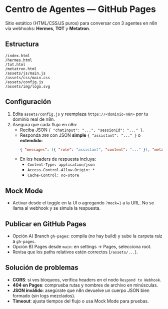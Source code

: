 # Centro de Agentes — GitHub Pages

Sitio estático (HTML/CSS/JS puros) para conversar con 3 agentes en n8n vía webhooks: **Hermes**, **TOT** y **Metatron**.

## Estructura
```
/index.html
/hermes.html
/tot.html
/metatron.html
/assets/js/main.js
/assets/css/main.css
/assets/config.js
/assets/img/logo.svg
```

## Configuración
1. Edita `assets/config.js` y reemplaza `https://<dominio-n8n>` por tu dominio real de n8n.
2. Asegura que cada flujo en n8n:
   - Reciba JSON `{ "chatInput": "...", "sessionId": "..." }`.
   - Responda `200` con JSON **simple** `{ "assistant": "..." }` o **extendido**:
     ```json
     { "messages": [{ "role": "assistant", "content": "..." }], "meta": { "agent": "Hermes", "tookMs": 1234 } }
     ```
   - En los headers de respuesta incluya:
     - `Content-Type: application/json`
     - `Access-Control-Allow-Origin: *`
     - `Cache-Control: no-store`

## Mock Mode
- Activar desde el toggle en la UI o agregando `?mock=1` a la URL. No se llama al webhook y se simula la respuesta.

## Publicar en GitHub Pages
- Opción A) Branch `gh-pages`: compila (no hay build) y sube la carpeta raíz a `gh-pages`.
- Opción B) Pages desde `main`: en settings → Pages, selecciona root.
- Revisa que los paths relativos estén correctos (`/assets/...`).

## Solución de problemas
- **CORS**: si ves bloqueos, verifica headers en el nodo `Respond to Webhook`.
- **404 en Pages**: comprueba rutas y nombres de archivo en minúsculas.
- **JSON inválido**: asegúrate que n8n devuelve un cuerpo JSON bien formado (sin logs mezclados).
- **Timeout**: ajusta tiempos del flujo o usa Mock Mode para pruebas.
